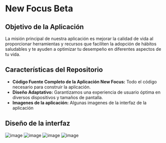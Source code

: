 # New Focus Beta

## Objetivo de la Aplicación

La misión principal de nuestra aplicación es mejorar la calidad de vida al proporcionar herramientas y recursos que faciliten la adopción de hábitos saludables y te ayuden a optimizar tu desempeño en diferentes aspectos de tu vida.

## Características del Repositorio

- **Código Fuente Completo de la Aplicación New Focus:** Todo el código necesario para construir la aplicación.
- **Diseño Adaptativo:** Garantizamos una experiencia de usuario óptima en diversos dispositivos y tamaños de pantalla.
- **Imagenes de la aplicación:** Algunas imagenes de la interfaz de la aplicación

## Diseño de la interfaz

![image](https://github.com/m4icol/App_NewFocus/assets/93083280/6703ac97-a980-40a5-b581-d701f9ffb2ec) ![image](https://github.com/m4icol/App_NewFocus/assets/93083280/0c6ffa74-fd4b-4b85-9f41-d0464c1a4a1b)
![image](https://github.com/m4icol/App_NewFocus/assets/93083280/f4aaa743-c94a-49f7-b4a7-74304a6624ae) ![image](https://github.com/m4icol/App_NewFocus/assets/93083280/a4972063-a797-41d7-934f-ef0ebb4a9940)
